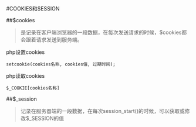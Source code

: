 #COOKIES和SESSION

##$cookies
>是记录在客户端浏览器的一段数据，在每次发送请求的时候，$cookies都会跟着请求发送到服务端。

php设置cookies

`setcookie(cookies名称, cookies值, 过期时间);`

php读取cookies

`$_COOKIE[cookies名称]`

##$_session
>记录在服务器端的一段数据，在每次session_start()的时候，可以获取或修改$_SESSION的值


